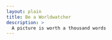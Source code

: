 ```yaml
---
layout: plain
title: Be a Worldwatcher
description: >
  A picture is worth a thousand words
---
```


<!-- {% google_map %} -->